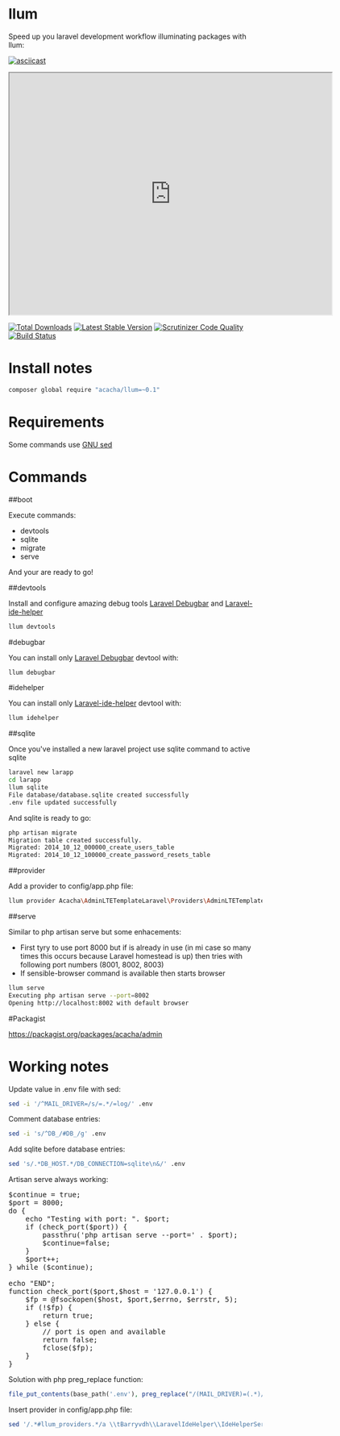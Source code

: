 # llum

Speed up you laravel development workflow illuminating packages with llum:

[![asciicast](https://asciinema.org/a/bym5od3j6qtqh5liv8uwx1qy4.png)](https://asciinema.org/a/bym5od3j6qtqh5liv8uwx1qy4?speed=2&theme=solarized-dark&loop=1&autoplay=1&size=medium)

<iframe src="http://showterm.io/7b5f8d42ba021511e627e" width="640" height="480"></iframe>

[![Total Downloads](https://poser.pugx.org/acacha/llum/downloads.png)](https://packagist.org/packages/acacha/llum)
[![Latest Stable Version](https://poser.pugx.org/acacha/llum/v/stable.png)](https://packagist.org/packages/acacha/llum)
[![Scrutinizer Code Quality](https://scrutinizer-ci.com/g/acacha/llum/badges/quality-score.png?b=master)](https://scrutinizer-ci.com/g/acacha/llum/?branch=master)
[![Build Status](https://scrutinizer-ci.com/g/acacha/llum/badges/build.png?b=master)](https://scrutinizer-ci.com/g/acacha/llum/build-status/master)

# Install notes

```bash
composer global require "acacha/llum=~0.1"
```

# Requirements

Some commands use [GNU sed](https://www.gnu.org/software/sed/)

# Commands

##boot

Execute commands:

- devtools
- sqlite
- migrate
- serve

And your are ready to go!

##devtools

Install and configure amazing debug tools [Laravel Debugbar](https://github.com/barryvdh/laravel-debugbar) and [Laravel-ide-helper](https://github.com/barryvdh/laravel-ide-helper)

```bash
llum devtools
```

#debugbar

You can install only [Laravel Debugbar](https://github.com/barryvdh/laravel-debugbar) devtool with:

```bash
llum debugbar
```

#idehelper

You can install only [Laravel-ide-helper](https://github.com/barryvdh/laravel-ide-helper) devtool with:

```bash
llum idehelper
```

##sqlite

Once you've installed a new laravel project use sqlite command to active sqlite

```bash
laravel new larapp
cd larapp
llum sqlite
File database/database.sqlite created successfully
.env file updated successfully
```
And sqlite is ready to go:
 
```bash
php artisan migrate 
Migration table created successfully.
Migrated: 2014_10_12_000000_create_users_table
Migrated: 2014_10_12_100000_create_password_resets_table
```

##provider

Add a provider to config/app.php file:

```bash
llum provider Acacha\AdminLTETemplateLaravel\Providers\AdminLTETemplateServiceProvider::class
```

##serve

Similar to php artisan serve but some enhacements:

- First tyry to use port 8000 but if is already in use (in mi case so many times this occurs because Laravel homestead is up) then tries with following port numbers (8001, 8002, 8003)
- If sensible-browser command is available then starts browser

```bash
llum serve
Executing php artisan serve --port=8002
Opening http://localhost:8002 with default browser
 ```

#Packagist

https://packagist.org/packages/acacha/admin

# Working notes

Update value in .env file with sed:

```bash
sed -i '/^MAIL_DRIVER=/s/=.*/=log/' .env
```

Comment database entries:

```bash
sed -i 's/^DB_/#DB_/g' .env
```

Add sqlite before database entries:

```bash
sed 's/.*DB_HOST.*/DB_CONNECTION=sqlite\n&/' .env
```

Artisan serve always working:

<pre>
$continue = true;
$port = 8000;
do {
    echo "Testing with port: ". $port;
    if (check_port($port)) {
        passthru('php artisan serve --port=' . $port);
        $continue=false;
    }
    $port++;
} while ($continue);

echo "END";
function check_port($port,$host = '127.0.0.1') {
    $fp = @fsockopen($host, $port,$errno, $errstr, 5);
    if (!$fp) {
        return true;
    } else {
        // port is open and available
        return false;
        fclose($fp);
    }
}
</pre>

Solution with php preg_replace function:

```php
file_put_contents(base_path('.env'), preg_replace("/(MAIL_DRIVER)=(.*)/", "$1=log", file_get_contents(base_path('.env'))));
```
Insert provider in config/app.php file:
```bash
sed '/.*#llum_providers.*/a \\tBarryvdh\\LaravelIdeHelper\\IdeHelperServiceProvider::class,\n' config/app.php
```
